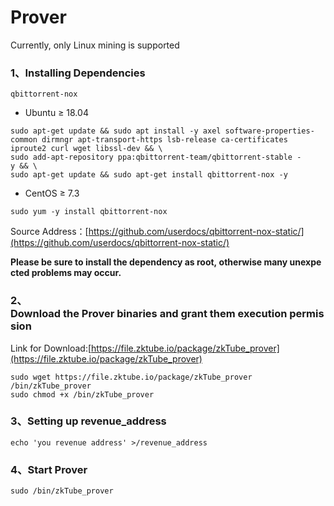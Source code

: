 # Prover

Currently, only Linux mining is supported

### 1、Installing Dependencies

```
qbittorrent-nox
```

- Ubuntu ≥ 18.04

```
sudo apt-get update && sudo apt install -y axel software-properties-common dirmngr apt-transport-https lsb-release ca-certificates iproute2 curl wget libssl-dev && \
sudo add-apt-repository ppa:qbittorrent-team/qbittorrent-stable -y && \
sudo apt-get update && sudo apt-get install qbittorrent-nox -y
```

- CentOS ≥ 7.3

```
sudo yum -y install qbittorrent-nox
```

Source Address：[https://github.com/userdocs/qbittorrent-nox-static/](https://github.com/userdocs/qbittorrent-nox-static/)

**Please be sure to install the dependency as root, otherwise many unexpected problems may occur.**

### 2、Download the Prover binaries and grant them execution permission

Link for Download:[https://file.zktube.io/package/zkTube_prover](https://file.zktube.io/package/zkTube_prover)

```
sudo wget https://file.zktube.io/package/zkTube_prover /bin/zkTube_prover
sudo chmod +x /bin/zkTube_prover
```

### 3、Setting up revenue_address

```
echo 'you revenue address' >/revenue_address
```

### 4、Start Prover

```
sudo /bin/zkTube_prover
```
